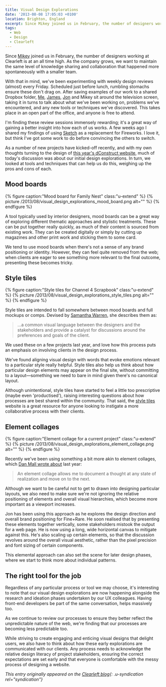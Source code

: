 ```yaml
---
title: Visual Design Explorations
date: '2013-08-08 17:05:03 +0100'
location: Brighton, England
excerpt: Since Mikey joined us in February, the number of designers working at Clearleft is at an all time high. As the company grows, we want to maintain the same level of knowledge sharing and collaboration that happened more spontaneously with a smaller team.
tags:
  - Web
  - Design
  - Clearleft
---
```

Since [Mikey][1] joined us in February, the number of designers working at Clearleft is at an all time high. As the company grows, we want to maintain the same level of knowledge sharing and collaboration that happened more spontaneously with a smaller team.

With that in mind, we've been experimenting with weekly design reviews (almost) every Friday. Scheduled just before lunch, rumbling stomachs ensure these don't drag on. After saving examples of our work to a shared Dropbox folder, [Me][2], [James][3], [Jon][4] and Mikey sit around the television screen, taking it in turns to talk about what we've been working on, problems we've encountered, and any new tools or techniques we've discovered. This takes place in an open part of the office, and anyone is free to attend.

I'm finding these review sessions immensely rewarding; it's a great way of gaining a better insight into how each of us works. A few weeks ago I shared my findings of using [Sketch][5] as a replacement for Fireworks. I love it, but think I've got some work to do before convincing the others to switch.

As a number of new projects have kicked-off recently, and with my own thoughts turning to the design of [this year's dConstruct website][6], much of today's discussion was about our initial design explorations. In turn, we looked at tools and techniques that can help us do this, weighing up the pros and cons of each.

## Mood boards
{% figure caption:"Mood board for Family Nest" class:"u-extend" %}
{% picture /2013/08/visual_design_explorations_mood_board.png alt="" %}
{% endfigure %}

A tool typically used by interior designers, mood boards can be a great way of exploring different thematic approaches and stylistic treatments. These can be put together really quickly, as much of their content is sourced from existing work. They can be created digitally or simply by cutting up magazines and other print work and sticking them to some card.

We tend to use mood boards when there's not a sense of any brand positioning or identity. However, they can feel quite removed from the web; when clients are eager to see something more relevant to the final outcome, presenting these becomes tricky.

## Style tiles
{% figure caption:"Style tiles for Channel 4 Scrapbook" class:"u-extend" %}
{% picture /2013/08/visual_design_explorations_style_tiles.png alt="" %}
{% endfigure %}

Style tiles are intended to fall somewhere between mood boards and full mockups or comps. Devised by [Samantha Warren][7], she describes them as:

> ...a common visual language between the designers and the stakeholders and provide a catalyst for discussions around the preferences and goals of the client.

We used these on a few projects last year, and love how this process puts an emphasis on involving clients in the design process.

We've found aligning visual design with words that evoke emotions relevant to a particular style really helpful. Style tiles also help us think about how particular design elements may appear on the final site, without committing to a layout—something we need to bare in mind given there's no canonical layout.

Although unintentional, style tiles have started to feel a little too prescriptive (maybe even 'productised'), raising interesting questions about how processes are best shared within the community. That said, the [style tiles][8] website is a great resource for anyone looking to instigate a more collaborative process with their clients.

## Element collages
{% figure caption:"Element collage for a current project" class:"u-extend" %}
{% picture /2013/08/visual_design_explorations_element_collage.png alt="" %}
{% endfigure %}

Recently we've been using something a bit more akin to element collages, which [Dan Mall wrote about][9] last year:

> An element collage allows me to document a thought at any state of realization and move on to the next.

Although we want to be careful not to get to drawn into designing particular layouts, we also need to make sure we're not ignoring the relative positioning of elements and overall visual hierarchies, which become more important as a viewport increases.

Jon has been using this approach as he explores the design direction and overall brand positioning for Fine+Rare. He soon realised that by presenting these elements together vertically, some stakeholders mistook the output for a web page. He is now using a long, wide horizontal canvas to mitigate against this. He's also scaling up certain elements, so that the discussion revolves around the overall visual aesthetic, rather than the pixel precision and font sizing of certain components.

This elemental approach can also set the scene for later design phases, where we start to think more about individual patterns.

## The right tool for the job
Regardless of any particular process or tool we may choose, it's interesting to note that our visual design explorations are now happening alongside the research and ideation phases undertaken by our UX colleagues. Having front-end developers be part of the same conversation, helps massively too.

As we continue to review our processes to ensure they better reflect the unpredictable nature of the web, we're finding that our processes are becoming less predictable too.

While striving to create engaging and enticing visual designs that delight users, we also have to think about how these early explorations are communicated with our clients. Any process needs to acknowledge the relative design literacy of project stakeholders, ensuring the correct expectations are set early and that everyone is comfortable with the messy process of designing a website.

_This entry originally appeared on the [Clearleft blog][10]{: .u-syndication rel="syndication"}_

[1]: http://www.mikeallan.me/
[2]: http://clearleft.com/is/paul-lloyd
[3]: http://clearleft.com/is/james-bates
[4]: http://clearleft.com/is/jon-aizlewood
[5]: http://www.bohemiancoding.com/sketch/
[6]: http://2013.dconstruct.org/
[7]: http://badassideas.com/
[8]: http://styletil.es/
[9]: http://danielmall.com/articles/rif-element-collages/
[10]: http://clearleft.com/thinks/visualdesignexplorations/
